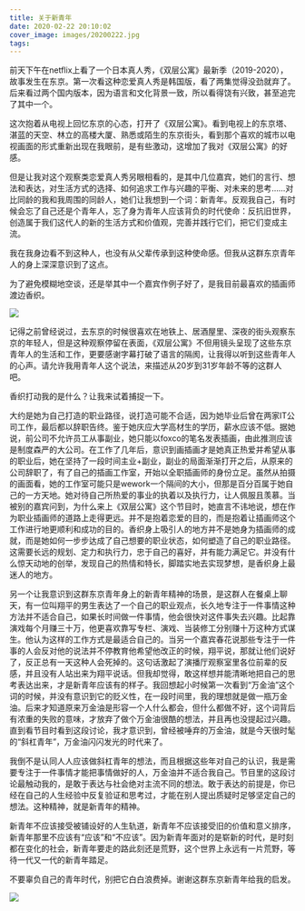 ```yaml
---
title: 关于新青年
date: 2020-02-22 20:10:02
cover_image: images/20200222.jpg
tags:
---
```

前天下午在netflix上看了一个日本真人秀，《双层公寓》最新季（2019-2020），故事发生在东京。第一次看这种恋爱真人秀是韩国版，看了两集觉得没劲就弃了。后来看过两个国内版本，因为语言和文化背景一致，所以看得饶有兴致，甚至追完了其中一个。

这次抱着从电视上回忆东京的心态，打开了《双层公寓》。看到电视上的东京塔、湛蓝的天空、林立的高楼大厦、熟悉或陌生的东京街头，看到那个喜欢的城市以电视画面的形式重新出现在我眼前，是有些激动，这增加了我对《双层公寓》的好感。

但是让我对这个观察类恋爱真人秀另眼相看的，是其中几位嘉宾，她们的言行、想法和表达，对生活方式的选择、如何追求工作与兴趣的平衡、对未来的思考……对比同龄的我和我周围的同龄人，她们让我想到一个词：新青年。反观我自己，有时候会忘了自己还是个青年人，忘了身为青年人应该背负的时代使命：反抗旧世界，创造属于我们这代人的新的生活方式和价值观，完善并践行它们，把它们变成主流。

我在我身边看不到这种人，也没有从父辈传承到这种使命感。但我从这群东京青年人的身上深深意识到了这点。

为了避免模糊地空谈，还是举其中一个嘉宾作例子好了，是我目前最喜欢的插画师渡边香织。

<image src='/images/20200222.jpg' class='' />

记得之前曾经说过，去东京的时候很喜欢在地铁上、居酒屋里、深夜的街头观察东京的年轻人，但是这种观察停留在表面，《双层公寓》不但用镜头呈现了这些东京青年人的生活和工作，更要感谢字幕打破了语言的隔阂，让我得以听到这些青年人的心声。请允许我用青年人这个说法，来描述从20岁到31岁年龄不等的这群人吧。

香织打动我的是什么？让我来试着捕捉一下。

大约是她为自己打造的职业路径，说打造可能不合适，因为她毕业后曾在两家IT公司工作，最后都以辞职告终。鉴于她庆应大学高材生的学历，薪水应该不低。据她说，前公司不允许员工从事副业，她只能以foxco的笔名发表插画，由此推测应该是制度森严的大公司。在工作了几年后，意识到画插画才是她真正热爱并希望从事的职业后，她在坚持了一段时间主业+副业，副业的局面渐渐打开之后，从原来的公司辞职了，有了自己的插画工作室，开始以全职插画师的身份立足。虽然从拍摄的画面看，她的工作室可能只是wework一个隔间的大小，但那是百分百属于她自己的一方天地。她对待自己所热爱的事业的执着以及执行力，让人佩服且羡慕。当被别的嘉宾问到，为什么来上《双层公寓》这个节目时，她直言不讳地说，想在作为职业插画师的道路上走得更远。并不是抱着恋爱的目的，而是抱着让插画师这个工作进行地更顺利和成功的目的。香织身上吸引人的地方并不是她身为插画师的成就，而是她如何一步步达成了自己想要的职业状态，如何塑造了自己的职业路径。这需要长远的规划、定力和执行力，忠于自己的喜好，并有能力满足它。并没有什么惊天动地的创举，发现自己的热情和特长，脚踏实地去实现梦想，是香织身上最迷人的地方。

另一个让我意识到这群东京青年身上的新青年精神的场景，是这群人在餐桌上聊天，有一位叫翔平的男生表达了一个自己的职业观点，长久地专注于一件事情这种方法并不适合自己，如果长时间做一件事情，他会很快对这件事失去兴趣。比起靠演戏每个月赚三十万，他更喜欢靠写专栏、演戏、当装修工分别赚十万这种方式谋生。他认为这样的工作方式是最适合自己的。当另一个嘉宾春花说那些专注于一件事的人会反对他的说法并不停教育他希望他改正的时候，翔平说，那就让他们说好了，反正总有一天这种人会死掉的。这句话激起了演播厅观察室里各位前辈的反感，并且没有人站出来为翔平说话。但我却觉得，敢这样想并能清晰地把自己的思考表达出来，才是新青年应该有的样子。我回想起小时候第一次看到“万金油”这个词的时候，并没有意识到它的贬义性，在一段时间里，我的理想就是做一瓶万金油。后来才知道原来万金油是形容一个人什么都会，但什么都做不好，这个词背后有浓重的失败的意味，才放弃了做个万金油很酷的想法，并且再也没提起过兴趣。直到看节目时看到这段讨论，我才意识到，曾经被唾弃的万金油，就是今天很时髦的“斜杠青年”，万金油闪闪发光的时代来了。

我倒不是认同人人应该做斜杠青年的想法，而且根据这些年对自己的认识，我是需要专注于一件事情才能把事情做好的人，万金油并不适合我自己。节目里的这段讨论最触动我的，是敢于表达与社会绝对主流不同的想法。敢于表达的前提是，你已经在自己的人生经验中反复验证和思考过，才能在别人提出质疑时足够坚定自己的想法。这种精神，就是新青年的精神。

新青年不应该接受被铺设好的人生轨道，新青年不应该接受旧的价值和意义排序，新青年那里不应该有“应该”和“不应该”。因为新青年面对的是崭新的时代，是时刻都在变化的社会，新青年要走的路此刻还是荒野，这个世界上永远有一片荒野，等待一代又一代的新青年踏足。

不要辜负自己的青年时代，别把它白白浪费掉。谢谢这群东京新青年给我的启发。

<image src='/images/20200222.jpg' class='' />